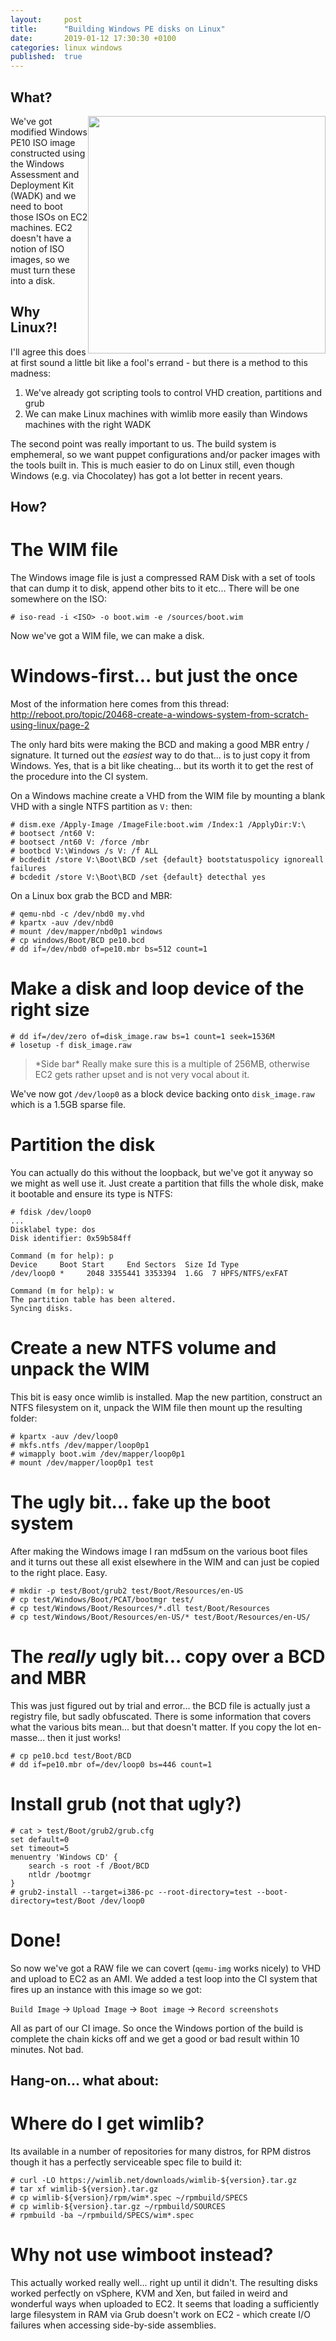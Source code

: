 ```yaml
---
layout:     post
title:      "Building Windows PE disks on Linux"
date:       2019-01-12 17:30:30 +0100
categories: linux windows
published:  true
---
```


## What?

<img style="float: right;" src="/assets/hdd.png" width="380px"/>

We've got modified Windows PE10 ISO image constructed using the Windows Assessment and Deployment Kit (WADK) and
we need to boot those ISOs on EC2 machines. EC2 doesn't have a notion of ISO images, so we must turn these into
a disk.

## Why Linux?!

I'll agree this does at first sound a little bit like a fool's errand - but there is a method to this madness:

1. We've already got scripting tools to control VHD creation, partitions and grub
2. We can make Linux machines with wimlib more easily than Windows machines with the right WADK

The second point was really important to us. The build system is emphemeral, so we want puppet configurations
and/or packer images with the tools built in. This is much easier to do on Linux still, even though Windows
(e.g. via Chocolatey) has got a lot better in recent years.

## How?

# The WIM file

The Windows image file is just a compressed RAM Disk with a set of tools that can dump it to disk, append
other bits to it etc... There will be one somewhere on the ISO:

~~~
# iso-read -i <ISO> -o boot.wim -e /sources/boot.wim
~~~

Now we've got a WIM file, we can make a disk.

# Windows-first... but just the once

Most of the information here comes from this thread:
http://reboot.pro/topic/20468-create-a-windows-system-from-scratch-using-linux/page-2

The only hard bits were making the BCD and making a good MBR entry / signature. It turned out the
_easiest_ way to do that... is to just copy it from Windows. Yes, that is a bit like cheating...
but its worth it to get the rest of the procedure into the CI system.

On a Windows machine create a VHD from the WIM file by mounting a blank VHD with a single NTFS
partition as `V:` then:

~~~
# dism.exe /Apply-Image /ImageFile:boot.wim /Index:1 /ApplyDir:V:\
# bootsect /nt60 V:
# bootsect /nt60 V: /force /mbr
# bootbcd V:\Windows /s V: /f ALL
# bcdedit /store V:\Boot\BCD /set {default} bootstatuspolicy ignoreall failures
# bcdedit /store V:\Boot\BCD /set {default} detecthal yes
~~~

On a Linux box grab the BCD and MBR:

~~~
# qemu-nbd -c /dev/nbd0 my.vhd
# kpartx -auv /dev/nbd0
# mount /dev/mapper/nbd0p1 windows
# cp windows/Boot/BCD pe10.bcd
# dd if=/dev/nbd0 of=pe10.mbr bs=512 count=1
~~~

# Make a disk and loop device of the right size

~~~
# dd if=/dev/zero of=disk_image.raw bs=1 count=1 seek=1536M
# losetup -f disk_image.raw
~~~

<blockquote>
*Side bar* Really make sure this is a multiple of 256MB, otherwise EC2 gets rather upset and is not very vocal about it.
</blockquote>

We've now got `/dev/loop0` as a block device backing onto `disk_image.raw` which is a 1.5GB sparse file.

# Partition the disk

You can actually do this without the loopback, but we've got it anyway so we might as well use it.
Just create a partition that fills the whole disk, make it bootable and ensure its type is NTFS:

~~~
# fdisk /dev/loop0
...
Disklabel type: dos
Disk identifier: 0x59b584ff

Command (m for help): p
Device     Boot Start     End Sectors  Size Id Type
/dev/loop0 *     2048 3355441 3353394  1.6G  7 HPFS/NTFS/exFAT

Command (m for help): w 
The partition table has been altered.
Syncing disks.
~~~

# Create a new NTFS volume and unpack the WIM

This bit is easy once wimlib is installed. Map the new partition,
construct an NTFS filesystem on it, unpack the WIM file then mount
up the resulting folder:

~~~
# kpartx -auv /dev/loop0
# mkfs.ntfs /dev/mapper/loop0p1
# wimapply boot.wim /dev/mapper/loop0p1
# mount /dev/mapper/loop0p1 test
~~~

# The ugly bit... fake up the boot system

After making the Windows image I ran md5sum on the various boot files
and it turns out these all exist elsewhere in the WIM and can just be
copied to the right place. Easy.

~~~
# mkdir -p test/Boot/grub2 test/Boot/Resources/en-US
# cp test/Windows/Boot/PCAT/bootmgr test/
# cp test/Windows/Boot/Resources/*.dll test/Boot/Resources
# cp test/Windows/Boot/Resources/en-US/* test/Boot/Resources/en-US/
~~~

# The _really_ ugly bit... copy over a BCD and MBR

This was just figured out by trial and error... the BCD file is actually
just a registry file, but sadly obfuscated. There is some information that
covers what the various bits mean... but that doesn't matter. If you copy
the lot en-masse... then it just works!

~~~
# cp pe10.bcd test/Boot/BCD
# dd if=pe10.mbr of=/dev/loop0 bs=446 count=1
~~~

# Install grub (not that ugly?)

~~~
# cat > test/Boot/grub2/grub.cfg
set default=0
set timeout=5
menuentry 'Windows CD' {
    search -s root -f /Boot/BCD
    ntldr /bootmgr
}
# grub2-install --target=i386-pc --root-directory=test --boot-directory=test/Boot /dev/loop0
~~~

# Done!

So now we've got a RAW file we can covert (`qemu-img` works nicely) to VHD and upload to
EC2 as an AMI. We added a test loop into the CI system that fires up an instance with this
image so we got:

`Build Image` → `Upload Image` → `Boot image` → `Record screenshots`

All as part of our CI image. So once the Windows portion of the build is complete the
chain kicks off and we get a good or bad result within 10 minutes. Not bad.

## Hang-on... what about:

# Where do I get wimlib?

Its available in a number of repositories for many distros, for RPM distros though
it has a perfectly serviceable spec file to build it:

~~~
# curl -LO https://wimlib.net/downloads/wimlib-${version}.tar.gz
# tar xf wimlib-${version}.tar.gz
# cp wimlib-${version}/rpm/wim*.spec ~/rpmbuild/SPECS
# cp wimlib-${version}.tar.gz ~/rpmbuild/SOURCES
# rpmbuild -ba ~/rpmbuild/SPECS/wim*.spec
~~~

# Why not use wimboot instead?

This actually worked really well... right up until it didn't. The resulting disks worked perfectly on vSphere,
KVM and Xen, but failed in weird and wonderful ways when uploaded to EC2. It seems that loading a sufficiently
large filesystem in RAM via Grub doesn't work on EC2 - which create I/O failures when accessing side-by-side
assemblies.
